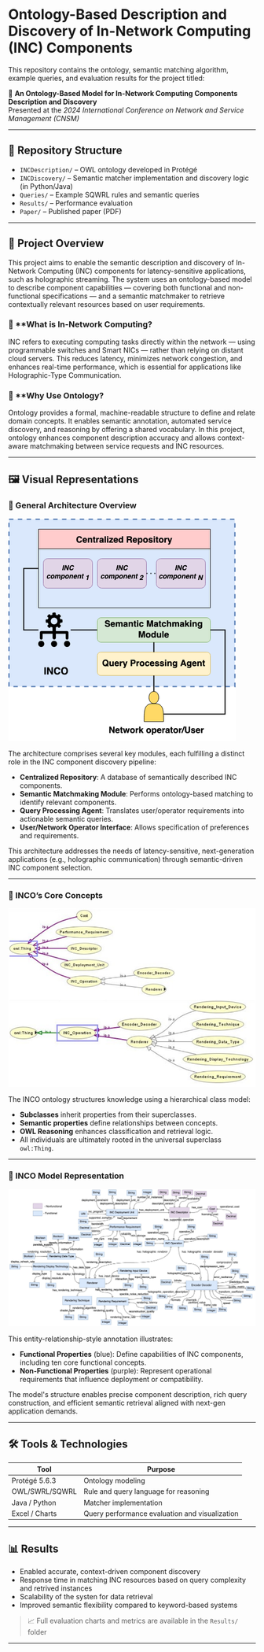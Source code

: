 # Ontology-Based Description and Discovery of In-Network Computing (INC) Components

This repository contains the ontology, semantic matching algorithm, example queries, and evaluation results for the project titled:

📄 **An Ontology-Based Model for In-Network Computing Components Description and Discovery**  
Presented at the *2024 International Conference on Network and Service Management (CNSM)*

---

## 📁 Repository Structure

- `INCDescription/` – OWL ontology developed in Protégé
- `INCDiscovery/` – Semantic matcher implementation and discovery logic (in Python/Java)
- `Queries/` – Example SQWRL rules and semantic queries
- `Results/` – Performance evaluation
- `Paper/` – Published paper (PDF)

---

## 🚀 Project Overview

This project aims to enable the semantic description and discovery of In-Network Computing (INC) components for latency-sensitive applications, such as holographic streaming. The system uses an ontology-based model to describe component capabilities — covering both functional and non-functional specifications — and a semantic matchmaker to retrieve contextually relevant resources based on user requirements.

### 🔹 **What is In-Network Computing?
INC refers to executing computing tasks directly within the network — using programmable switches and Smart NICs — rather than relying on distant cloud servers. This reduces latency, minimizes network congestion, and enhances real-time performance, which is essential for applications like Holographic-Type Communication.

### 🔹 **Why Use Ontology?
Ontology provides a formal, machine-readable structure to define and relate domain concepts. It enables semantic annotation, automated service discovery, and reasoning by offering a shared vocabulary. In this project, ontology enhances component description accuracy and allows context-aware matchmaking between service requests and INC resources.

---

## 🖼️ Visual Representations

### 🧩 General Architecture Overview

![Overall Architecture](./Images/OverallArchitecture.png)

The architecture comprises several key modules, each fulfilling a distinct role in the INC component discovery pipeline:

- **Centralized Repository**: A database of semantically described INC components.
- **Semantic Matchmaking Module**: Performs ontology-based matching to identify relevant components.
- **Query Processing Agent**: Translates user/operator requirements into actionable semantic queries.
- **User/Network Operator Interface**: Allows specification of preferences and requirements.

This architecture addresses the needs of latency-sensitive, next-generation applications (e.g., holographic communication) through semantic-driven INC component selection.

---

### 🧠 INCO’s Core Concepts

![INCO Concepts](./Images/INCO_Concepts.jpg)

The INCO ontology structures knowledge using a hierarchical class model:

- **Subclasses** inherit properties from their superclasses.
- **Semantic properties** define relationships between concepts.
- **OWL Reasoning** enhances classification and retrieval logic.
- All individuals are ultimately rooted in the universal superclass `owl:Thing`.

---

### 🧬 INCO Model Representation

![INCO Model Representation](./Images/INCOModelRepresentation.jpg)

This entity-relationship-style annotation illustrates:

- **Functional Properties** (blue): Define capabilities of INC components, including ten core functional concepts.
- **Non-Functional Properties** (purple): Represent operational requirements that influence deployment or compatibility.

The model's structure enables precise component description, rich query construction, and efficient semantic retrieval aligned with next-gen application demands.

---

## 🛠️ Tools & Technologies

| Tool             | Purpose                                       |
|----------------  |---------------------------------------------- |
| Protégé 5.6.3    | Ontology modeling                             |
| OWL/SWRL/SQWRL   | Rule and query language for reasoning         |
| Java / Python    | Matcher implementation                        |
| Excel / Charts   | Query performance evaluation and visualization|

---

## 📊 Results

- Enabled accurate, context-driven component discovery
- Response time in matching INC resources based on query complexity and retrived instances
- Scalability of the systen for data retrieval
- Improved semantic flexibility compared to keyword-based systems

> 📈 Full evaluation charts and metrics are available in the `Results/` folder

---
